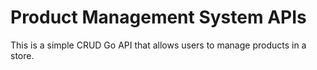 # Product Management System APIs

This is a simple CRUD Go API that allows users to manage products in a store. 
